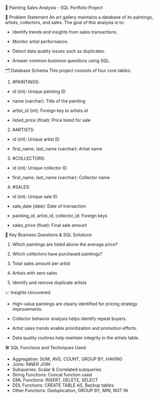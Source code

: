 🎨 Painting Sales Analysis - SQL Portfolio Project

📌 Problem Statement
An art gallery maintains a database of its paintings, artists, collectors, and sales. The goal of this analysis is to:

* Identify trends and insights from sales transactions.

* Monitor artist performance.

* Detect data quality issues such as duplicates.

* Answer common business questions using SQL.

🗂️ Database Schema
This project consists of four core tables:

1. #PAINTINGS:

* id (int): Unique painting ID

* name (varchar): Title of the painting

* artist_id (int): Foreign key to artists.id

* listed_price (float): Price listed for sale

2. #ARTISTS:
* id (int): Unique artist ID

* first_name, last_name (varchar): Artist name

3. #COLLECTORS:
* id (int): Unique collector ID

* first_name, last_name (varchar): Collector name

4. #SALES:
* id (int): Unique sale ID

* sale_date (date): Date of transaction

* painting_id, artist_id, collector_id: Foreign keys

* sales_price (float): Final sale amount

🧠 Key Business Questions & SQL Solutions
1. Which paintings are listed above the average price?

2. Which collectors have purchased paintings?

3. Total sales amount per artist

4. Artists with zero sales

5. Identify and remove duplicate artists


📈 Insights Uncovered:

* High-value paintings are clearly identified for pricing strategy improvements.

* Collector behavior analysis helps identify repeat buyers.

* Artist sales trends enable prioritization and promotion efforts.

* Data quality routines help maintain integrity in the artists table.

🛠️ SQL Functions and Techniques Used:

* Aggregation:	SUM, AVG, COUNT, GROUP BY, HAVING
* Joins:	INNER JOIN
* Subqueries:	Scalar & Correlated subqueries
* String Functions:	Concat function used
* DML Functions:	INSERT, DELETE, SELECT
* DDL Functions:	CREATE TABLE AS, Backup tables
* Other Functions: Deduplication, GROUP BY, MIN, NOT IN